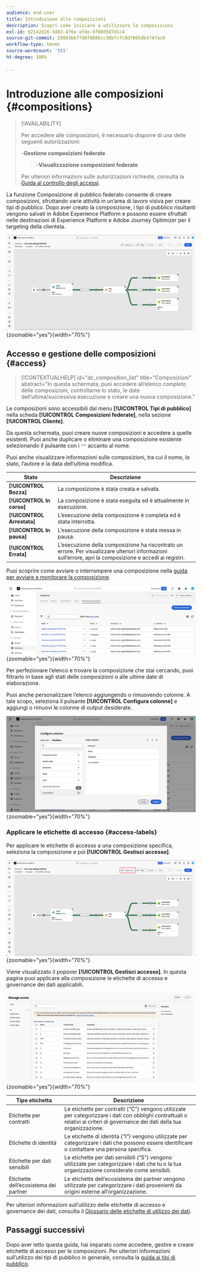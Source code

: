 ```yaml
---
audience: end-user
title: Introduzione alle composizioni
description: Scopri come iniziare a utilizzare le composizioni
exl-id: 92142d16-3483-4f6e-afde-9f88d5d7d1c4
source-git-commit: 59983bb7fd0f8886cc38bfcfc8d7005db4747ac0
workflow-type: tm+mt
source-wordcount: '551'
ht-degree: 100%

---
```


# Introduzione alle composizioni {#compositions}

>[!AVAILABILITY]
>
>Per accedere alle composizioni, è necessario disporre di una delle seguenti autorizzazioni:
>
>-**Gestione composizioni federate**
>>-**Visualizzazione composizioni federate**
>
>Per ulteriori informazioni sulle autorizzazioni richieste, consulta la [Guida al controllo degli accessi](/help/governance-privacy-security/access-control.md).

La funzione Composizione di pubblico federato consente di creare composizioni, sfruttando varie attività in un’area di lavoro visiva per creare tipi di pubblico. Dopo aver creato la composizione, i tipi di pubblico risultanti vengono salvati in Adobe Experience Platform e possono essere sfruttati nelle destinazioni di Experience Platform e Adobe Journey Optimizer per il targeting della clientela.

![Un flusso di lavoro di composizione di esempio visualizzato in Composizione di pubblico federato.](assets/gs-compositions/composition-example.png){zoomable="yes"}{width="70%"}

## Accesso e gestione delle composizioni {#access}

>[!CONTEXTUALHELP]
>id="dc_composition_list"
>title="Composizioni"
>abstract="In questa schermata, puoi accedere all’elenco completo delle composizioni, controllarne lo stato, le date dell’ultima/successiva esecuzione e creare una nuova composizione."

Le composizioni sono accessibili dal menu **[!UICONTROL Tipi di pubblico]** nella scheda **[!UICONTROL Composizioni federate]**, nella sezione **[!UICONTROL Cliente]**.

Da questa schermata, puoi creare nuove composizioni e accedere a quelle esistenti. Puoi anche duplicare o eliminare una composizione esistente selezionando il pulsante con i ![puntini di sospensione](/help/assets/icons/more.png) accanto al nome.

Puoi anche visualizzare informazioni sulle composizioni, tra cui il nome, lo stato, l’autore e la data dell’ultima modifica.

| Stato | Descrizione |
| ------ | ----------- |
| **[!UICONTROL Bozza]** | La composizione è stata creata e salvata. |
| **[!UICONTROL In corso]** | La composizione è stata eseguita ed è attualmente in esecuzione. |
| **[!UICONTROL Arrestata]** | L’esecuzione della composizione è completa ed è stata interrotta. |
| **[!UICONTROL In pausa]** | L’esecuzione della composizione è stata messa in pausa. |
| **[!UICONTROL Errata]** | L’esecuzione della composizione ha riscontrato un errore. Per visualizzare ulteriori informazioni sull’errore, apri la composizione e accedi ai registri. |

Puoi scoprire come avviare o interrompere una composizione nella [guida per avviare e monitorare la composizione](./start-monitor-composition.md).

![Viene visualizzato un elenco delle composizioni disponibili.](assets/gs-compositions/compositions-list.png){zoomable="yes"}{width="70%"}

Per perfezionare l’elenco e trovare la composizione che stai cercando, puoi filtrarlo in base agli stati delle composizioni o alle ultime date di elaborazione.

Puoi anche personalizzare l’elenco aggiungendo o rimuovendo colonne. A tale scopo, seleziona il pulsante **[!UICONTROL Configura colonne]** e aggiungi o rimuovi le colonne di output desiderate.

![Viene visualizzato un elenco delle colonne disponibili che puoi aggiungere alla pagina di ricerca delle le composizioni.](assets/gs-compositions/compositions-columns.png){zoomable="yes"}{width="70%"}

### Applicare le etichette di accesso {#access-labels}

Per applicare le etichette di accesso a una composizione specifica, seleziona la composizione e poi **[!UICONTROL Gestisci accesso]**.

![Il pulsante “Gestisci accesso” è evidenziato nell’area di lavoro della composizione.](assets/gs-compositions/select-manage-access.png){zoomable="yes"}{width="70%"}

Viene visualizzato il popover **[!UICONTROL Gestisci accesso]**. In questa pagina puoi applicare alla composizione le etichette di accesso e governance dei dati applicabili.

![Viene visualizzato il popover Gestisci accesso. Viene visualizzato un elenco di tutte le etichette disponibili che è possibile applicare alla composizione.](assets/gs-compositions/manage-access.png){zoomable="yes"}{width="70%"}

| Tipo etichetta | Descrizione |
| ---------- | ----------- |
| Etichette per contratti | Le etichette per contratti (“C”) vengono utilizzate per categorizzare i dati con obblighi contrattuali o relativi ai criteri di governance dei dati della tua organizzazione. |
| Etichette di identità | Le etichette di identità (“I”) vengono utilizzate per categorizzare i dati che possono essere identificare o contattare una persona specifica. |
| Etichette per dati sensibili | Le etichette per dati sensibili (“S”) vengono utilizzate per categorizzare i dati che tu o la tua organizzazione considerate come sensibili. |
| Etichette dell’ecosistema dei partner | Le etichette dell’ecosistema dei partner vengono utilizzate per categorizzare i dati provenienti da origini esterne all’organizzazione. |

Per ulteriori informazioni sull’utilizzo delle etichette di accesso e governance dei dati, consulta il [Glossario delle etichette di utilizzo dei dati](https://experienceleague.adobe.com/it/docs/experience-platform/data-governance/labels/reference).

## Passaggi successivi

Dopo aver letto questa guida, hai imparato come accedere, gestire e creare etichette di accesso per le composizioni. Per ulteriori informazioni sull’utilizzo dei tipi di pubblico in generale, consulta la [guida ai tipi di pubblico](../start/audiences.md).
